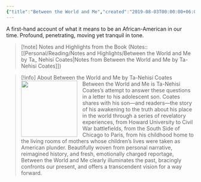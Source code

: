 ```yaml
---
{"title":"Between the World and Me","created":"2019-08-03T00:00:00+06:00","updated":"2023-02-10T11:53:05+06:00","read_count":1,"authors":["Ta-Nehisi Coates"],"cover":"https://images-na.ssl-images-amazon.com/images/S/compressed.photo.goodreads.com/books/1451435027i/25489625.jpg","dg-metatags":{"og:image":"https://images-na.ssl-images-amazon.com/images/S/compressed.photo.goodreads.com/books/1451435027i/25489625.jpg"},"status":"Read","rating":5,"reviewed":true,"dg-publish":true,"log":[{"status":"Read","timestamp":"2019-08-10T00:00:00+06:00"},{"status":"To Read","timestamp":"2019-08-03T00:00:00+06:00"}],"tags":["african","america","bestreads"],"dg-path":"Reading/Books/Read/Between the World and Me by Ta-Nehisi Coates.md","permalink":"/reading/books/read/between-the-world-and-me-by-ta-nehisi-coates/","metatags":{"og:image":"https://images-na.ssl-images-amazon.com/images/S/compressed.photo.goodreads.com/books/1451435027i/25489625.jpg"},"dgPassFrontmatter":true,"noteIcon":"1"}
---
```


A first-hand account of what it means to be an African-American in our time. Profound, penetrating, moving yet tranquil in tone.

> [!note] Notes and Highlights from the Book
> (Notes:: [[Personal/Reading/Notes and Highlights/Between the World and Me by Ta_ Nehisi Coates\|Notes from Between the World and Me by Ta-Nehisi Coates]])

> [!info] About Between the World and Me by Ta-Nehisi Coates
> <img src="https://images-na.ssl-images-amazon.com/images/S/compressed.photo.goodreads.com/books/1451435027i/25489625.jpg" style="float: left; width: 150px; height: auto; margin-right: 1em;" /> Between the World and Me is Ta-Nehisi Coates’s attempt to answer these questions in a letter to his adolescent son. Coates shares with his son—and readers—the story of his awakening to the truth about his place in the world through a series of revelatory experiences, from Howard University to Civil War battlefields, from the South Side of Chicago to Paris, from his childhood home to the living rooms of mothers whose children’s lives were taken as American plunder. Beautifully woven from personal narrative, reimagined history, and fresh, emotionally charged reportage, Between the World and Me clearly illuminates the past, bracingly confronts our present, and offers a transcendent vision for a way forward.

